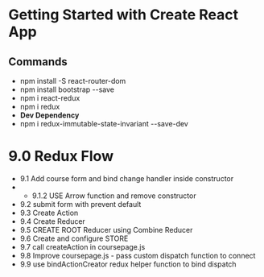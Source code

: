 # Getting Started with Create React App

## Commands

- npm install -S react-router-dom
- npm install bootstrap --save
- npm i react-redux
- npm i redux
- **Dev Dependency**
- npm i redux-immutable-state-invariant --save-dev

# 9.0 Redux Flow

- 9.1 Add course form and bind change handler inside constructor
- - 9.1.2 USE Arrow function and remove constructor
- 9.2 submit form with prevent default
- 9.3 Create Action
- 9.4 Create Reducer
- 9.5 CREATE ROOT Reducer using Combine Reducer
- 9.6 Create and configure STORE
- 9.7 call createAction in coursepage.js
- 9.8 Improve coursepage.js - pass custom dispatch function to connect
- 9.9 use bindActionCreator redux helper function to bind dispatch
